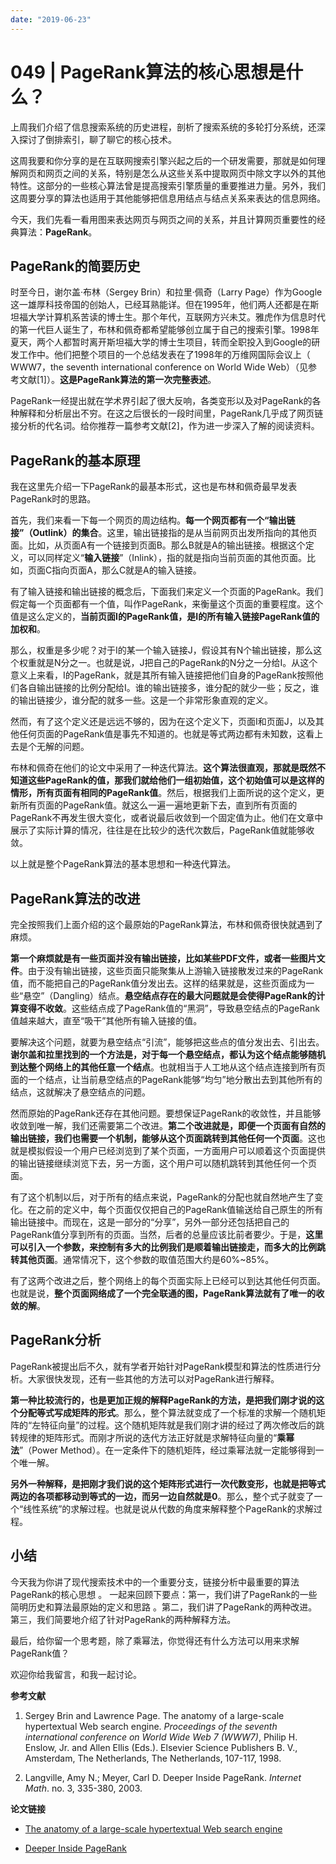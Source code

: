 ```yaml
---
date: "2019-06-23"
---  
```

      
# 049 | PageRank算法的核心思想是什么？
上周我们介绍了信息搜索系统的历史进程，剖析了搜索系统的多轮打分系统，还深入探讨了倒排索引，聊了聊它的核心技术。

这周我要和你分享的是在互联网搜索引擎兴起之后的一个研发需要，那就是如何理解网页和网页之间的关系，特别是怎么从这些关系中提取网页中除文字以外的其他特性。这部分的一些核心算法曾是提高搜索引擎质量的重要推进力量。另外，我们这周要分享的算法也适用于其他能够把信息用结点与结点关系来表达的信息网络。

今天，我们先看一看用图来表达网页与网页之间的关系，并且计算网页重要性的经典算法：**PageRank**。

## PageRank的简要历史

时至今日，谢尔盖·布林（Sergey Brin）和拉里·佩奇（Larry Page）作为Google这一雄厚科技帝国的创始人，已经耳熟能详。但在1995年，他们两人还都是在斯坦福大学计算机系苦读的博士生。那个年代，互联网方兴未艾。雅虎作为信息时代的第一代巨人诞生了，布林和佩奇都希望能够创立属于自己的搜索引擎。1998年夏天，两个人都暂时离开斯坦福大学的博士生项目，转而全职投入到Google的研发工作中。他们把整个项目的一个总结发表在了1998年的万维网国际会议上（ WWW7，the seventh international conference on World Wide Web）（见参考文献\[1\]）。**这是PageRank算法的第一次完整表述**。

PageRank一经提出就在学术界引起了很大反响，各类变形以及对PageRank的各种解释和分析层出不穷。在这之后很长的一段时间里，PageRank几乎成了网页链接分析的代名词。给你推荐一篇参考文献\[2\]，作为进一步深入了解的阅读资料。

## PageRank的基本原理

我在这里先介绍一下PageRank的最基本形式，这也是布林和佩奇最早发表PageRank时的思路。

首先，我们来看一下每一个网页的周边结构。**每一个网页都有一个“输出链接”（Outlink）的集合**。这里，输出链接指的是从当前网页出发所指向的其他页面。比如，从页面A有一个链接到页面B。那么B就是A的输出链接。根据这个定义，可以同样定义“**输入链接**”（Inlink），指的就是指向当前页面的其他页面。比如，页面C指向页面A，那么C就是A的输入链接。

有了输入链接和输出链接的概念后，下面我们来定义一个页面的PageRank。我们假定每一个页面都有一个值，叫作PageRank，来衡量这个页面的重要程度。这个值是这么定义的，**当前页面I的PageRank值，是I的所有输入链接PageRank值的加权和**。

那么，权重是多少呢？对于I的某一个输入链接J，假设其有N个输出链接，那么这个权重就是N分之一。也就是说，J把自己的PageRank的N分之一分给I。从这个意义上来看，I的PageRank，就是其所有输入链接把他们自身的PageRank按照他们各自输出链接的比例分配给I。谁的输出链接多，谁分配的就少一些；反之，谁的输出链接少，谁分配的就多一些。这是一个非常形象直观的定义。

然而，有了这个定义还是远远不够的，因为在这个定义下，页面I和页面J，以及其他任何页面的PageRank值是事先不知道的。也就是等式两边都有未知数，这看上去是个无解的问题。

<!-- [[[read_end]]] -->

布林和佩奇在他们的论文中采用了一种迭代算法。**这个算法很直观，那就是既然不知道这些PageRank的值，那我们就给他们一组初始值，这个初始值可以是这样的情形，所有页面有相同的PageRank值**。然后，根据我们上面所说的这个定义，更新所有页面的PageRank值。就这么一遍一遍地更新下去，直到所有页面的PageRank不再发生很大变化，或者说最后收敛到一个固定值为止。他们在文章中展示了实际计算的情况，往往是在比较少的迭代次数后，PageRank值就能够收敛。

以上就是整个PageRank算法的基本思想和一种迭代算法。

## PageRank算法的改进

完全按照我们上面介绍的这个最原始的PageRank算法，布林和佩奇很快就遇到了麻烦。

**第一个麻烦就是有一些页面并没有输出链接，比如某些PDF文件，或者一些图片文件**。由于没有输出链接，这些页面只能聚集从上游输入链接散发过来的PageRank值，而不能把自己的PageRank值分发出去。这样的结果就是，这些页面成为一些“悬空”（Dangling）结点。**悬空结点存在的最大问题就是会使得PageRank的计算变得不收敛**。这些结点成了PageRank值的“黑洞”，导致悬空结点的PageRank值越来越大，直至“吸干”其他所有输入链接的值。

要解决这个问题，就要为悬空结点“引流”，能够把这些点的值分发出去、引出去。**谢尔盖和拉里找到的一个方法是，对于每一个悬空结点，都认为这个结点能够随机到达整个网络上的其他任意一个结点**。也就相当于人工地从这个结点连接到所有页面的一个结点，让当前悬空结点的PageRank能够“均匀”地分散出去到其他所有的结点，这就解决了悬空结点的问题。

然而原始的PageRank还存在其他问题。要想保证PageRank的收敛性，并且能够收敛到唯一解，我们还需要第二个改进。**第二个改进就是，即便一个页面有自然的输出链接，我们也需要一个机制，能够从这个页面跳转到其他任何一个页面**。这也就是模拟假设一个用户已经浏览到了某个页面，一方面用户可以顺着这个页面提供的输出链接继续浏览下去，另一方面，这个用户可以随机跳转到其他任何一个页面。

有了这个机制以后，对于所有的结点来说，PageRank的分配也就自然地产生了变化。在之前的定义中，每个页面仅仅把自己的PageRank值输送给自己原生的所有输出链接中。而现在，这是一部分的“分享”，另外一部分还包括把自己的PageRank值分享到所有的页面。当然，后者的总量应该比前者要少。于是，**这里可以引入一个参数，来控制有多大的比例我们是顺着输出链接走，而多大的比例跳转其他页面**。通常情况下，这个参数的取值范围大约是60\%\~85\%。

有了这两个改进之后，整个网络上的每个页面实际上已经可以到达其他任何页面。也就是说，**整个页面网络成了一个完全联通的图，PageRank算法就有了唯一的收敛的解**。

## PageRank分析

PageRank被提出后不久，就有学者开始针对PageRank模型和算法的性质进行分析。大家很快发现，还有一些其他的方法可以对PageRank进行解释。

**第一种比较流行的，也是更加正规的解释PageRank的方法，是把我们刚才说的这个分配等式写成矩阵的形式**。那么，整个算法就变成了一个标准的求解一个随机矩阵的“左特征向量”的过程。这个随机矩阵就是我们刚才讲的经过了两次修改后的跳转规律的矩阵形式。而刚才所说的迭代方法正好就是求解特征向量的“**乘幂法**”（Power Method）。在一定条件下的随机矩阵，经过乘幂法就一定能够得到一个唯一解。

**另外一种解释，是把刚才我们说的这个矩阵形式进行一次代数变形，也就是把等式两边的各项都移动到等式的一边，而另一边自然就是0**。那么，整个式子就变了一个“线性系统”的求解过程。也就是说从代数的角度来解释整个PageRank的求解过程。

## 小结

今天我为你讲了现代搜索技术中的一个重要分支，链接分析中最重要的算法PageRank的核心思想 。 一起来回顾下要点：第一，我们讲了PageRank的一些简明历史和算法最原始的定义和思路 。第二，我们讲了PageRank的两种改进。第三，我们简要地介绍了针对PageRank的两种解释方法。

最后，给你留一个思考题，除了乘幂法，你觉得还有什么方法可以用来求解PageRank值？

欢迎你给我留言，和我一起讨论。

**参考文献**

1.  Sergey Brin and Lawrence Page. The anatomy of a large-scale hypertextual Web search engine. _Proceedings of the seventh international conference on World Wide Web 7 \(WWW7\)_, Philip H. Enslow, Jr. and Allen Ellis \(Eds.\). Elsevier Science Publishers B. V., Amsterdam, The Netherlands, The Netherlands, 107-117, 1998.

2.  Langville, Amy N.; Meyer, Carl D. Deeper Inside PageRank. _Internet Math_. no. 3, 335-380, 2003.

**论文链接**

* [The anatomy of a large-scale hypertextual Web search engine](http://infolab.stanford.edu/~backrub/google.html)

* [Deeper Inside PageRank](http://meyer.math.ncsu.edu/Meyer/PS_Files/DeeperInsidePR.pdf)